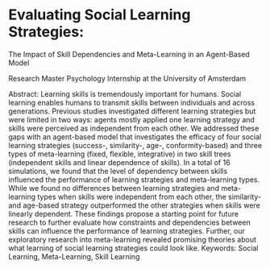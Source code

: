 # Evaluating Social Learning Strategies: 
The Impact of Skill Dependencies and Meta-Learning in an Agent-Based Model

Research Master Psychology Internship at the University of Amsterdam

Abstract: 
Learning skills is tremendously important for humans. Social learning enables humans to transmit
skills between individuals and across generations. Previous studies investigated different learning
strategies but were limited in two ways: agents mostly applied one learning strategy and skills
were perceived as independent from each other. We addressed these gaps with an agent-based
model that investigates the efficacy of four social learning strategies (success-, similarity-, age-,
conformity-based) and three types of meta-learning (fixed, flexible, integrative) in two skill trees
(independent skills and linear dependence of skills). In a total of 16 simulations, we found that
the level of dependency between skills influenced the performance of learning strategies and
meta-learning types. While we found no differences between learning strategies and
meta-learning types when skills were independent from each other, the similarity- and age-based
strategy outperformed the other strategies when skills were linearly dependent. These findings
propose a starting point for future research to further evaluate how constraints and dependencies
between skills can influence the performance of learning strategies. Further, our exploratory
research into meta-learning revealed promising theories about what learning of social learning
strategies could look like.
Keywords: Social Learning, Meta-Learning, Skill Learning
